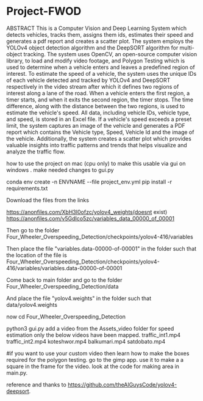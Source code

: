 # Project-FWOD


ABSTRACT
This is a Computer Vision and Deep Learning System which detects vehicles, tracks them, assigns them ids, estimates their speed and generates a pdf report and creates a scatter plot. The system employs the YOLOv4 object detection algorithm and the DeepSORT algorithm for multi-object tracking. The system uses OpenCV, an open-source computer vision library, to load and modify video footage, and Polygon Testing which is used to determine when a vehicle enters and leaves a predefined region of interest. To estimate the speed of a vehicle, the system uses the unique IDs of each vehicle detected and tracked by YOLOv4 and DeepSORT respectively in the video stream after which it defines two regions of interest along a lane of the road. When a vehicle enters the first region, a timer starts, and when it exits the second region, the timer stops. The time difference, along with the distance between the two regions, is used to estimate the vehicle's speed. All data, including vehicle IDs, vehicle type, and speed, is stored in an Excel file. If a vehicle's speed exceeds a preset limit, the system captures an image of the vehicle and generates a PDF report which contains the Vehicle type, Speed, Vehicle Id and the image of the vehicle. Additionally, the system creates a scatter plot which provides valuable insights into traffic patterns and trends that helps visualize and analyze the traffic flow.





how to use the project on mac (cpu only) 
to make this usable via gui on windows . 
make needed changes to gui.py

conda env create -n ENVNAME --file project_env.yml
pip install -r requirements.txt

Download the files from the links 

https://anonfiles.com/XbH3I0ofzc/yolov4_weights(doesnt exist)
https://anonfiles.com/v5GdIco5zc/variables_data_00000_of_00001






Then go to the folder Four_Wheeler_Overspeeding_Detection/checkpoints/yolov4-416/variables






Then place the file "variables.data-00000-of-00001" in the folder such that the location of the file is Four_Wheeler_Overspeeding_Detection/checkpoints/yolov4-416/variables/variables.data-00000-of-00001





Come back to main folder and go to the folder Four_Wheeler_Overspeeding_Detection/data







And place the file "yolov4.weights" in the folder such that data/yolov4.weights

now
cd Four_Wheeler_Overspeeding_Detection


python3 gui.py
add a video from the Assets_video folder
for speed estimation only the below videos have been mapped.
traffic_int1.mp4
traffic_int2.mp4
koteshwor.mp4
balkumari.mp4
satdobato.mp4





#if you want to use your custom video then learn how to make the boxes required for the polygon testing. 
go to the gimp app. 
use it to make a a square in the frame for the video. look at the code for making area in main.py.



reference and thanks to
https://github.com/theAIGuysCode/yolov4-deepsort.
